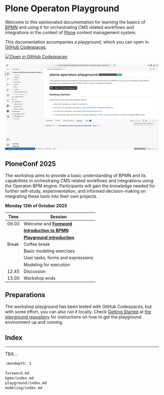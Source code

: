 <!-- Syntax: https://myst-parser.readthedocs.io/ -->

# Plone Operaton Playground

Welcome to this opinionated documentation for learning the basics of [BPMN](https://www.bpmn.org/) and using it for orchestrating CMS related workflows and integrations in the context of [Plone](https://plone.org) content management system.

This documentation accompanies a playground, which you can open in [GitHub Codespaces](https://codespaces.new/datakurre/plone-operaton-playground).

[![Open in GitHub Codespaces](https://github.com/codespaces/badge.svg)](https://codespaces.new/datakurre/plone-operaton-playground)

![Screenshot of GitHub Codespaces](./README.png)


## PloneConf 2025

The workshop aims to provide a basic understanding of BPMN and its capabilities in orchestraing CMS related workflows and integrations using the Operaton BPM engine. Participants will gain the knowledge needed for further self-study, experimentation, and informed decision-making on integrating these tools into their own projects.

**Monday 13th of October 2025**

| Time  | Session |
|-------|---------|
| 09.00 | Welcome and **[Foreword](foreword.md)** |
|       | **[Introduction to BPMN](bpmn/index.md)** |
|       | **[Playground introduction](playground/index.md)** |
| Break | Coffee break |
|       | Basic modeling exercises |
|       | User tasks, forms and expressions |
|       | Modeling for execution |
| 12.45 | Discussion |
| 13.00 | Workshop ends |


## Preparations

The workshop playground has been tested with GitHub Codespaces, but with some effort, you can also run it locally. Check [Getting Started](https://github.com/datakurre/plone-operaton-playground#getting-started) at [the playground repository](https://github.com/datakurre/plone-operaton-playground) for instructions on how to get the playground environment up and running.


## Index

--- 

TBA...

```{toctree}
:maxdepth: 1

foreword.md
bpmn/index.md
playground/index.md
modeling/index.md
```
